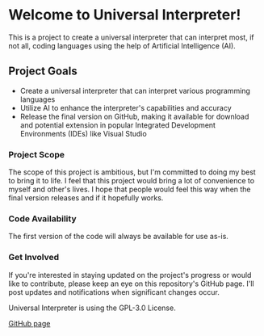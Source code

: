 # Welcome to Universal Interpreter!

This is a project to create a universal interpreter that can interpret most, if not all, coding languages using the help of Artificial Intelligence (AI).

## Project Goals

* Create a universal interpreter that can interpret various programming languages
* Utilize AI to enhance the interpreter's capabilities and accuracy
* Release the final version on GitHub, making it available for download and potential extension in popular Integrated Development Environments (IDEs) like Visual Studio

### Project Scope

The scope of this project is ambitious, but I'm committed to doing my best to bring it to life. I feel that this project would bring a lot of convenience to myself and other's lives. I hope that people would feel this way when the final version releases and if it hopefully works.

### Code Availability

The first version of the code will always be available for use as-is.

### Get Involved

If you're interested in staying updated on the project's progress or would like to contribute, please keep an eye on this repository's GitHub page. I'll post updates and notifications when significant changes occur.

Universal Interpreter is using the GPL-3.0 License.

[GitHub page](https://github.com/dairi256/Universal-Interpreter/)
